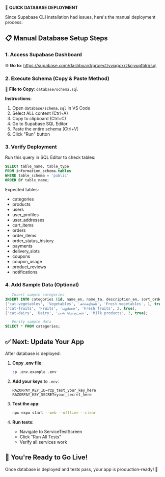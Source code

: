 🎯 **QUICK DATABASE DEPLOYMENT**

Since Supabase CLI installation had issues, here's the manual deployment process:

## 📋 Manual Database Setup Steps

### 1. Access Supabase Dashboard
🌐 **Go to**: https://supabase.com/dashboard/project/yvjxgoxrzkcjvuptblri/sql

### 2. Execute Schema (Copy & Paste Method)
📄 **File to Copy**: `database/schema.sql`

**Instructions**:
1. Open `database/schema.sql` in VS Code
2. Select ALL content (Ctrl+A)
3. Copy to clipboard (Ctrl+C)
4. Go to Supabase SQL Editor
5. Paste the entire schema (Ctrl+V)
6. Click "Run" button

### 3. Verify Deployment
Run this query in SQL Editor to check tables:
```sql
SELECT table_name, table_type 
FROM information_schema.tables 
WHERE table_schema = 'public' 
ORDER BY table_name;
```

Expected tables:
- categories
- products  
- users
- user_profiles
- user_addresses
- cart_items
- orders
- order_items
- order_status_history
- payments
- delivery_slots
- coupons
- coupon_usage
- product_reviews
- notifications

### 4. Add Sample Data (Optional)
```sql
-- Insert sample categories
INSERT INTO categories (id, name_en, name_ta, description_en, sort_order, is_active) VALUES
('cat-vegetables', 'Vegetables', 'காய்கறிகள்', 'Fresh vegetables', 1, true),
('cat-fruits', 'Fruits', 'பழங்கள்', 'Fresh fruits', 2, true),
('cat-dairy', 'Dairy', 'பால் பொருட்கள்', 'Milk products', 3, true);

-- Verify sample data
SELECT * FROM categories;
```

## ✅ **Next: Update Your App**

After database is deployed:

1. **Copy .env file**:
   ```bash
   cp .env.example .env
   ```

2. **Add your keys** to `.env`:
   ```
   RAZORPAY_KEY_ID=rzp_test_your_key_here
   RAZORPAY_KEY_SECRET=your_secret_here
   ```

3. **Test the app**:
   ```bash
   npx expo start --web --offline --clear
   ```

4. **Run tests**:
   - Navigate to ServiceTestScreen
   - Click "Run All Tests"
   - Verify all services work

## 🚀 **You're Ready to Go Live!**

Once database is deployed and tests pass, your app is production-ready! 🎉